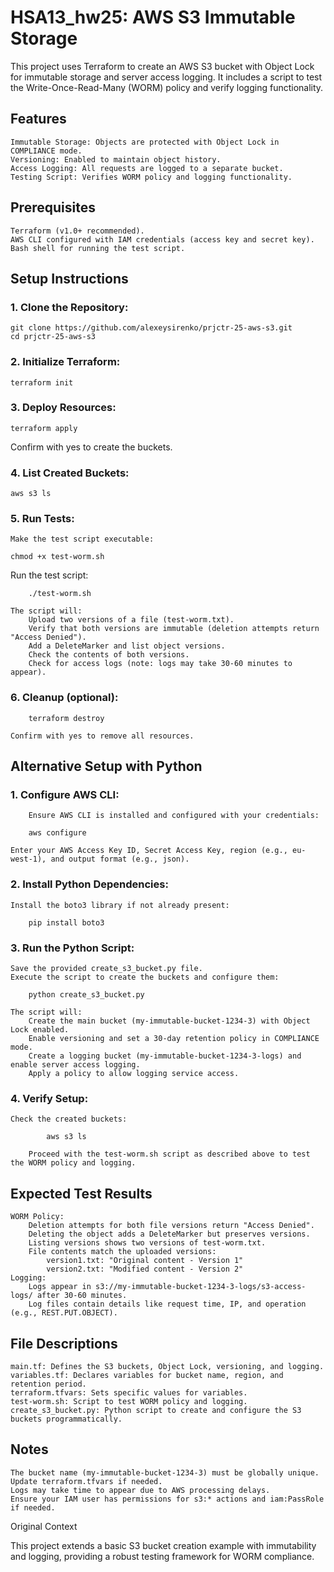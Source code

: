 # HSA13_hw25: AWS S3 Immutable Storage

This project uses Terraform to create an AWS S3 bucket with Object Lock for immutable storage and server access logging. It includes a script to test the Write-Once-Read-Many (WORM) policy and verify logging functionality.

## Features

    Immutable Storage: Objects are protected with Object Lock in COMPLIANCE mode.
    Versioning: Enabled to maintain object history.
    Access Logging: All requests are logged to a separate bucket.
    Testing Script: Verifies WORM policy and logging functionality.

## Prerequisites

    Terraform (v1.0+ recommended).
    AWS CLI configured with IAM credentials (access key and secret key).
    Bash shell for running the test script.

## Setup Instructions

### 1. Clone the Repository:
    
```
git clone https://github.com/alexeysirenko/prjctr-25-aws-s3.git
cd prjctr-25-aws-s3
```
### 2. Initialize Terraform:
```
terraform init
```
### 3. Deploy Resources:
```
terraform apply
```
Confirm with yes to create the buckets.
### 4. List Created Buckets:
```
aws s3 ls
```
### 5. Run Tests:

    Make the test script executable:
    
```
chmod +x test-worm.sh
```
Run the test script:

```
    ./test-worm.sh
```
    The script will:
        Upload two versions of a file (test-worm.txt).
        Verify that both versions are immutable (deletion attempts return "Access Denied").
        Add a DeleteMarker and list object versions.
        Check the contents of both versions.
        Check for access logs (note: logs may take 30-60 minutes to appear).

### 6. Cleanup (optional):

```
    terraform destroy
```
    Confirm with yes to remove all resources.

## Alternative Setup with Python

### 1. Configure AWS CLI:
        Ensure AWS CLI is installed and configured with your credentials:
        
```
    aws configure
```
    Enter your AWS Access Key ID, Secret Access Key, region (e.g., eu-west-1), and output format (e.g., json).

### 2. Install Python Dependencies:

    Install the boto3 library if not already present:
    
```
    pip install boto3
```

### 3. Run the Python Script:

    Save the provided create_s3_bucket.py file.
    Execute the script to create the buckets and configure them:
    
```
    python create_s3_bucket.py
```
    The script will:
        Create the main bucket (my-immutable-bucket-1234-3) with Object Lock enabled.
        Enable versioning and set a 30-day retention policy in COMPLIANCE mode.
        Create a logging bucket (my-immutable-bucket-1234-3-logs) and enable server access logging.
        Apply a policy to allow logging service access.

### 4. Verify Setup:

    Check the created buckets:
    
```
        aws s3 ls
```
        Proceed with the test-worm.sh script as described above to test the WORM policy and logging.

## Expected Test Results

    WORM Policy:
        Deletion attempts for both file versions return "Access Denied".
        Deleting the object adds a DeleteMarker but preserves versions.
        Listing versions shows two versions of test-worm.txt.
        File contents match the uploaded versions:
            version1.txt: "Original content - Version 1"
            version2.txt: "Modified content - Version 2"
    Logging:
        Logs appear in s3://my-immutable-bucket-1234-3-logs/s3-access-logs/ after 30-60 minutes.
        Log files contain details like request time, IP, and operation (e.g., REST.PUT.OBJECT).

## File Descriptions

    main.tf: Defines the S3 buckets, Object Lock, versioning, and logging.
    variables.tf: Declares variables for bucket name, region, and retention period.
    terraform.tfvars: Sets specific values for variables.
    test-worm.sh: Script to test WORM policy and logging.
    create_s3_bucket.py: Python script to create and configure the S3 buckets programmatically.

## Notes

    The bucket name (my-immutable-bucket-1234-3) must be globally unique. Update terraform.tfvars if needed.
    Logs may take time to appear due to AWS processing delays.
    Ensure your IAM user has permissions for s3:* actions and iam:PassRole if needed.

Original Context

This project extends a basic S3 bucket creation example with immutability and logging, providing a robust testing framework for WORM compliance.
